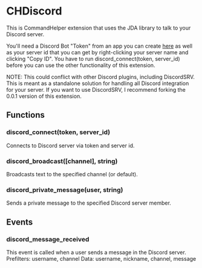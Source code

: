 # CHDiscord

This is CommandHelper extension that uses the JDA library to talk to your Discord server.

You'll need a Discord Bot "Token" from an app you can create [here](https://discordapp.com/developers/applications/me) as well as your server id that you can get by right-clicking your server name and clicking "Copy ID". You have to run discord_connect(token, server_id) before you can use the other functionality of this extension.

NOTE: This could conflict with other Discord plugins, including DiscordSRV. This is meant as a standalone solution for handling all Discord integration for your server. If you want to use DiscordSRV, I recommend forking the 0.0.1 version of this extension.

## Functions

### discord_connect(token, server_id)
Connects to Discord server via token and server id.

### discord_broadcast([channel], string)
Broadcasts text to the specified channel (or default).

### discord_private_message(user, string)
Sends a private message to the specified Discord server member.

## Events

### discord_message_received
This event is called when a user sends a message in the Discord server.
Prefilters: username, channel
Data: username, nickname, channel, message